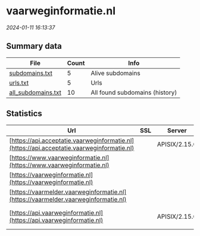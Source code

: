 # vaarweginformatie.nl
*2024-01-11 16:13:37*
## Summary data


| File       | Count | Info |
|------------|-------|------|
|[subdomains.txt](/data/vaarweginformatie.nl/subdomains.txt)|5|Alive subdomains|
|[urls.txt](/data/vaarweginformatie.nl/urls.txt)|5|Urls|
|[all_subdomains.txt](/data/vaarweginformatie.nl/all_subdomains.txt)|10|All found subdomains (history)|


## Statistics


| Url | SSL | Server | Cookie | HSTS | CSP | XFO | XXP | RP | Tech |Title |
|------------|-------|------|------|------|------|------|------|------|------|------|
|[https://api.acceptatie.vaarweginformatie.nl](https://api.acceptatie.vaarweginformatie.nl)| |APISIX/2.15.0| | | | | | :white_check_mark: |Apache APISIX:2.15.0||
|[https://www.vaarweginformatie.nl](https://www.vaarweginformatie.nl)| || |:white_check_mark: | | :white_check_mark: | | :white_check_mark: |||
|[https://vaarweginformatie.nl](https://vaarweginformatie.nl)| || |:white_check_mark: | | :white_check_mark: | | :white_check_mark: |||
|[https://vaarmelder.vaarweginformatie.nl](https://vaarmelder.vaarweginformatie.nl)| || |:white_check_mark: | | | | :white_check_mark: |||
|[https://api.vaarweginformatie.nl](https://api.vaarweginformatie.nl)| |APISIX/2.15.0| |:white_check_mark: | | | | :white_check_mark: |Apache APISIX:2.15.0 HSTS||
